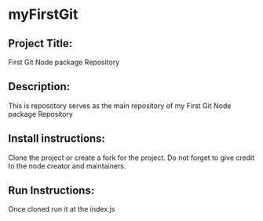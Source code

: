 # myFirstGit 

## Project Title:
First Git Node package Repository

## Description:
This is reposotory serves as the main repository of my First Git Node package Repository

## Install instructions:
Clone the project or create a fork for the project. Do not forget to give credit to the node creator and maintainers.

## Run Instructions:
Once cloned run it at the index.js

